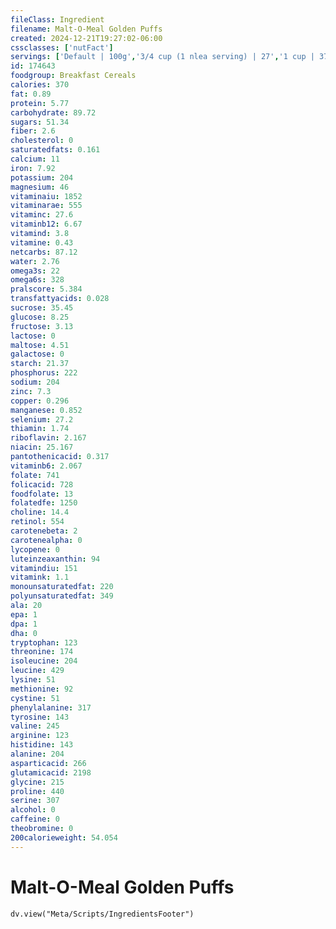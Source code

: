 ```yaml
---
fileClass: Ingredient
filename: Malt-O-Meal Golden Puffs
created: 2024-12-21T19:27:02-06:00
cssclasses: ['nutFact']
servings: ['Default | 100g','3/4 cup (1 nlea serving) | 27','1 cup | 37']
id: 174643
foodgroup: Breakfast Cereals
calories: 370
fat: 0.89
protein: 5.77
carbohydrate: 89.72
sugars: 51.34
fiber: 2.6
cholesterol: 0
saturatedfats: 0.161
calcium: 11
iron: 7.92
potassium: 204
magnesium: 46
vitaminaiu: 1852
vitaminarae: 555
vitaminc: 27.6
vitaminb12: 6.67
vitamind: 3.8
vitamine: 0.43
netcarbs: 87.12
water: 2.76
omega3s: 22
omega6s: 328
pralscore: 5.384
transfattyacids: 0.028
sucrose: 35.45
glucose: 8.25
fructose: 3.13
lactose: 0
maltose: 4.51
galactose: 0
starch: 21.37
phosphorus: 222
sodium: 204
zinc: 7.3
copper: 0.296
manganese: 0.852
selenium: 27.2
thiamin: 1.74
riboflavin: 2.167
niacin: 25.167
pantothenicacid: 0.317
vitaminb6: 2.067
folate: 741
folicacid: 728
foodfolate: 13
folatedfe: 1250
choline: 14.4
retinol: 554
carotenebeta: 2
carotenealpha: 0
lycopene: 0
luteinzeaxanthin: 94
vitamindiu: 151
vitamink: 1.1
monounsaturatedfat: 220
polyunsaturatedfat: 349
ala: 20
epa: 1
dpa: 1
dha: 0
tryptophan: 123
threonine: 174
isoleucine: 204
leucine: 429
lysine: 51
methionine: 92
cystine: 51
phenylalanine: 317
tyrosine: 143
valine: 245
arginine: 123
histidine: 143
alanine: 204
asparticacid: 266
glutamicacid: 2198
glycine: 215
proline: 440
serine: 307
alcohol: 0
caffeine: 0
theobromine: 0
200calorieweight: 54.054
---
```


# Malt-O-Meal Golden Puffs

```dataviewjs
dv.view("Meta/Scripts/IngredientsFooter")
```